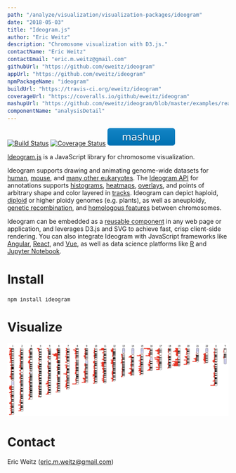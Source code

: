 ```yaml
---
path: "/analyze/visualization/visualization-packages/ideogram"
date: "2018-05-03"
title: "Ideogram.js"
author: "Eric Weitz"
description: "Chromosome visualization with D3.js."
contactName: "Eric Weitz"
contactEmail: "eric.m.weitz@gmail.com"
githubUrl: "https://github.com/eweitz/ideogram"
appUrl: "https://github.com/eweitz/ideogram"
npmPackageName: "ideogram"
buildUrl: "https://travis-ci.org/eweitz/ideogram"
coverageUrl: "https://coveralls.io/github/eweitz/ideogram"
mashupUrl: "https://github.com/eweitz/ideogram/blob/master/examples/react/README.md#ideogram-in-react"
componentName: "analysisDetail"
---
```


[![Build Status](https://travis-ci.org/eweitz/ideogram.svg?branch=master)](https://travis-ci.org/eweitz/ideogram)
[![Coverage Status](https://coveralls.io/repos/github/eweitz/ideogram/badge.svg)](https://coveralls.io/github/eweitz/ideogram)
[![Mashup](../_images/mashup.svg)](https://github.com/eweitz/ideogram/blob/master/examples/react/README.md#ideogram-in-react)

[Ideogram.js](https://eweitz.github.io/ideogram/) is a JavaScript library for chromosome visualization. 

Ideogram supports drawing and animating genome-wide datasets for [human](https://eweitz.github.io/ideogram/human), [mouse](https://eweitz.github.io/ideogram/mouse), and [many other eukaryotes](https://eweitz.github.io/ideogram/eukaryotes).  The [Ideogram API](https://github.com/eweitz/ideogram/blob/master/api.md) for annotations supports [histograms](https://eweitz.github.io/ideogram/annotations-histogram), [heatmaps](https://eweitz.github.io/ideogram/annotations-heatmap), [overlays](https://eweitz.github.io/ideogram/annotations-overlaid), and points of arbitrary shape and color layered in [tracks](https://eweitz.github.io/ideogram/annotations-tracks). Ideogram can depict haploid, [diploid](https://eweitz.github.io/ideogram/ploidy-basic) or higher ploidy genomes (e.g. plants), as well as aneuploidy, [genetic recombination](https://eweitz.github.io/ideogram/ploidy-recombination), and [homologous features](https://eweitz.github.io/ideogram/homology-basic) between chromosomes. 

Ideogram can be embedded as a [reusable component](https://github.com/eweitz/ideogram#usage) in any web page or application, and leverages D3.js and SVG to achieve fast, crisp client-side rendering. You can also integrate Ideogram with JavaScript frameworks like [Angular](https://github.com/eweitz/ideogram/tree/master/examples/angular), [React](https://github.com/eweitz/ideogram/tree/master/examples/react), and [Vue](https://github.com/eweitz/ideogram/tree/master/examples/vue), as well as data science platforms like [R](https://github.com/eweitz/ideogram/tree/master/examples/r) and [Jupyter Notebook](https://github.com/eweitz/ideogram/tree/master/examples/jupyter).

# Install
`npm install ideogram`

# Visualize
<a href="https://eweitz.github.io/ideogram" target="_blank">
  <img src="../_images/visualization/ideogram.png" width=800/>
</a>

# Contact
Eric Weitz (<a href="mailto://eric.m.weitz@gmail.com">eric.m.weitz@gmail.com</a>)

